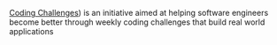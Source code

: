 [Coding Challenges](https://codingchallenges.fyi/)) is an initiative aimed at helping software engineers become better through weekly coding challenges that build real world applications
